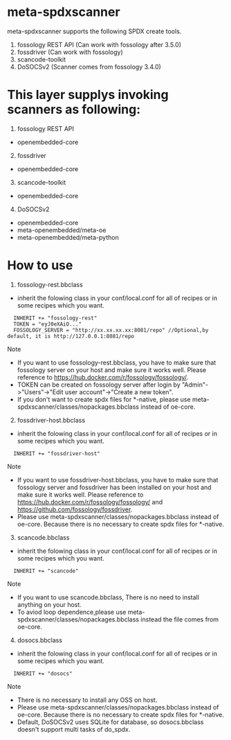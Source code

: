 # meta-spdxscanner

meta-spdxscanner supports the following SPDX create tools.
1. fossology REST API (Can work with fossology after 3.5.0)
2. fossdriver (Can work with fossology)
3. scancode-toolkit
4. DoSOCSv2 (Scanner comes from fossology 3.4.0)

# This layer supplys invoking scanners as following:

1. fossology REST API
- openembedded-core

2. fossdriver
- openembedded-core

3. scancode-toolkit
- openembedded-core

4. DoSOCSv2
- openembedded-core
- meta-openembedded/meta-oe
- meta-openembedded/meta-python

# How to use

1.  fossology-rest.bbclass
- inherit the folowing class in your conf/local.conf for all of recipes or
  in some recipes which you want.

```
  INHERIT += "fossology-rest"
  TOKEN = "eyJ0eXAiO..."
  FOSSOLOGY_SERVER = "http://xx.xx.xx.xx:8081/repo" //Optional,by default, it is http://127.0.0.1:8081/repo
```
Note
- If you want to use fossology-rest.bbclass, you have to make sure that fossology server on your host and make sure it works well.
  Please reference to https://hub.docker.com/r/fossology/fossology/.
- TOKEN can be created on fossology server after login by "Admin"->"Users"->"Edit user account"->"Create a new token".
- If you don't want to create spdx files for *-native, please use meta-spdxscanner/classes/nopackages.bbclass instead of oe-core.

2.  fossdriver-host.bbclass
- inherit the folowing class in your conf/local.conf for all of recipes or
  in some recipes which you want.

```
  INHERIT += "fossdriver-host"
```
Note
- If you want to use fossdriver-host.bbclass, you have to make sure that fossology server and fossdriver has been installed on your host and make sure it works well.
  Please reference to https://hub.docker.com/r/fossology/fossology/ and https://github.com/fossology/fossdriver.
- Please use meta-spdxscanner/classes/nopackages.bbclass instead of oe-core. Because there is no necessary to create spdx files for *-native.
  
3.  scancode.bbclass
- inherit the folowing class in your conf/local.conf for all of recipes or
  in some recipes which you want.

```
  INHERIT += "scancode"
```
Note
- If you want to use scancode.bbclass, There is no need to install anything on your host.
- To aviod loop dependence,please use meta-spdxscanner/classes/nopackages.bbclass instead the file comes from oe-core.


4. dosocs.bbclass 
- inherit the folowing class in your conf/local.conf for all of recipes or
  in some recipes which you want.

```
  INHERIT += "dosocs"
```
Note
- There is no necessary to install any OSS on host.
- Please use meta-spdxscanner/classes/nopackages.bbclass instead of oe-core. Because there is no necessary to create spdx files for *-native.
- Default, DoSOCSv2 uses SQLite for database, so dosocs.bbclass doesn't support multi tasks of do_spdx.
